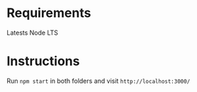 # Requirements
Latests Node LTS

# Instructions
Run `npm start` in both folders and visit `http://localhost:3000/`
